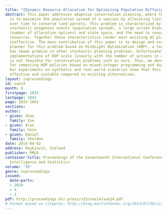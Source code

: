 ```yaml
---
title: "{Dynamic Resource Allocation for Optimizing Population Diffusion}"
abstract: This paper addresses adaptive conservation planning, where the objective
  is to maximize the population spread of a species by allocating limited resources
  over time to conserve land parcels. This problem is characterized by having highly
  stochastic exogenous events (population spread), a large action branching factor
  (number of allocation options) and state space, and the need to reason about numeric
  resources. Together these characteristics render most existing AI planning techniques
  ineffective. The main contribution of this paper is to design and evaluate an online
  planner for this problem based on Hindsight Optimization (HOP), a technique that
  has shown promise in other stochastic planning problems. Unfortunately, standard
  implementations of HOP scale linearly with the number of actions in a domain, which
  is not feasible for conservation problems such as ours. Thus, we develop a new approach
  for computing HOP policies based on mixed-integer programming and dual decomposition.
  Our experiments on synthetic and real-world scenarios show that this approach is
  effective and scalable compared to existing alternatives.
layout: inproceedings
id: xue14
month: 0
firstpage: 1033
lastpage: 1041
page: 1033-1041
sections: 
author:
- given: Shan
  family: Xue
- given: Alan
  family: Fern
- given: Daniel
  family: Sheldon
date: 2014-04-02
address: Reykjavik, Iceland
publisher: PMLR
container-title: Proceedings of the Seventeenth International Conference on Artificial
  Intelligence and Statistics
volume: '33'
genre: inproceedings
issued:
  date-parts:
  - 2014
  - 4
  - 2
pdf: http://proceedings.mlr.press/v33/xue14/xue14.pdf
# Format based on citeproc: http://blog.martinfenner.org/2013/07/30/citeproc-yaml-for-bibliographies/
---
```

